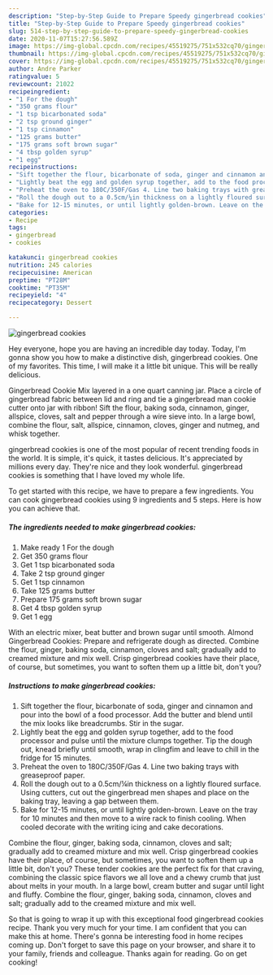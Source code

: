 ```yaml
---
description: "Step-by-Step Guide to Prepare Speedy gingerbread cookies"
title: "Step-by-Step Guide to Prepare Speedy gingerbread cookies"
slug: 514-step-by-step-guide-to-prepare-speedy-gingerbread-cookies
date: 2020-11-07T15:27:56.589Z
image: https://img-global.cpcdn.com/recipes/45519275/751x532cq70/gingerbread-cookies-recipe-main-photo.jpg
thumbnail: https://img-global.cpcdn.com/recipes/45519275/751x532cq70/gingerbread-cookies-recipe-main-photo.jpg
cover: https://img-global.cpcdn.com/recipes/45519275/751x532cq70/gingerbread-cookies-recipe-main-photo.jpg
author: Andre Parker
ratingvalue: 5
reviewcount: 21022
recipeingredient:
- "1 For the dough"
- "350 grams flour"
- "1 tsp bicarbonated soda"
- "2 tsp ground ginger"
- "1 tsp cinnamon"
- "125 grams butter"
- "175 grams soft brown sugar"
- "4 tbsp golden syrup"
- "1 egg"
recipeinstructions:
- "Sift together the flour, bicarbonate of soda, ginger and cinnamon and pour into the bowl of a food processor. Add the butter and blend until the mix looks like breadcrumbs. Stir in the sugar."
- "Lightly beat the egg and golden syrup together, add to the food processor and pulse until the mixture clumps together. Tip the dough out, knead briefly until smooth, wrap in clingfim and leave to chill in the fridge for 15 minutes."
- "Preheat the oven to 180C/350F/Gas 4. Line two baking trays with greaseproof paper."
- "Roll the dough out to a 0.5cm/¼in thickness on a lightly floured surface. Using cutters, cut out the gingerbread men shapes and place on the baking tray, leaving a gap between them."
- "Bake for 12-15 minutes, or until lightly golden-brown. Leave on the tray for 10 minutes and then move to a wire rack to finish cooling. When cooled decorate with the writing icing and cake decorations."
categories:
- Recipe
tags:
- gingerbread
- cookies

katakunci: gingerbread cookies 
nutrition: 245 calories
recipecuisine: American
preptime: "PT28M"
cooktime: "PT35M"
recipeyield: "4"
recipecategory: Dessert

---
```



![gingerbread cookies](https://img-global.cpcdn.com/recipes/45519275/751x532cq70/gingerbread-cookies-recipe-main-photo.jpg)

Hey everyone, hope you are having an incredible day today. Today, I'm gonna show you how to make a distinctive dish, gingerbread cookies. One of my favorites. This time, I will make it a little bit unique. This will be really delicious.

Gingerbread Cookie Mix layered in a one quart canning jar. Place a circle of gingerbread fabric between lid and ring and tie a gingerbread man cookie cutter onto jar with ribbon! Sift the flour, baking soda, cinnamon, ginger, allspice, cloves, salt and pepper through a wire sieve into. In a large bowl, combine the flour, salt, allspice, cinnamon, cloves, ginger and nutmeg, and whisk together.

gingerbread cookies is one of the most popular of recent trending foods in the world. It is simple, it's quick, it tastes delicious. It's appreciated by millions every day. They're nice and they look wonderful. gingerbread cookies is something that I have loved my whole life.


To get started with this recipe, we have to prepare a few ingredients. You can cook gingerbread cookies using 9 ingredients and 5 steps. Here is how you can achieve that.

<!--inarticleads1-->

##### The ingredients needed to make gingerbread cookies:

1. Make ready 1 For the dough
1. Get 350 grams flour
1. Get 1 tsp bicarbonated soda
1. Take 2 tsp ground ginger
1. Get 1 tsp cinnamon
1. Take 125 grams butter
1. Prepare 175 grams soft brown sugar
1. Get 4 tbsp golden syrup
1. Get 1 egg


With an electric mixer, beat butter and brown sugar until smooth. Almond Gingerbread Cookies: Prepare and refrigerate dough as directed. Combine the flour, ginger, baking soda, cinnamon, cloves and salt; gradually add to creamed mixture and mix well. Crisp gingerbread cookies have their place, of course, but sometimes, you want to soften them up a little bit, don&#39;t you? 

<!--inarticleads2-->

##### Instructions to make gingerbread cookies:

1. Sift together the flour, bicarbonate of soda, ginger and cinnamon and pour into the bowl of a food processor. Add the butter and blend until the mix looks like breadcrumbs. Stir in the sugar.
1. Lightly beat the egg and golden syrup together, add to the food processor and pulse until the mixture clumps together. Tip the dough out, knead briefly until smooth, wrap in clingfim and leave to chill in the fridge for 15 minutes.
1. Preheat the oven to 180C/350F/Gas 4. Line two baking trays with greaseproof paper.
1. Roll the dough out to a 0.5cm/¼in thickness on a lightly floured surface. Using cutters, cut out the gingerbread men shapes and place on the baking tray, leaving a gap between them.
1. Bake for 12-15 minutes, or until lightly golden-brown. Leave on the tray for 10 minutes and then move to a wire rack to finish cooling. When cooled decorate with the writing icing and cake decorations.


Combine the flour, ginger, baking soda, cinnamon, cloves and salt; gradually add to creamed mixture and mix well. Crisp gingerbread cookies have their place, of course, but sometimes, you want to soften them up a little bit, don&#39;t you? These tender cookies are the perfect fix for that craving, combining the classic spice flavors we all love and a chewy crumb that just about melts in your mouth. In a large bowl, cream butter and sugar until light and fluffy. Combine the flour, ginger, baking soda, cinnamon, cloves and salt; gradually add to the creamed mixture and mix well. 

So that is going to wrap it up with this exceptional food gingerbread cookies recipe. Thank you very much for your time. I am confident that you can make this at home. There's gonna be interesting food in home recipes coming up. Don't forget to save this page on your browser, and share it to your family, friends and colleague. Thanks again for reading. Go on get cooking!
